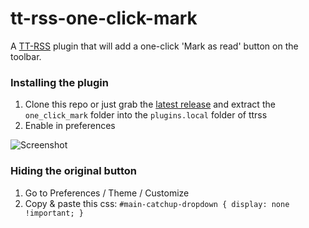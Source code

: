 # tt-rss-one-click-mark

A [TT-RSS](https://tt-rss.org/) plugin that will add a one-click 'Mark as read' button on the toolbar.

### Installing the plugin

1. Clone this repo or just grab the [latest release](https://github.com/nneul/tt-rss-one-click-mark/releases/latest) and extract the `one_click_mark` folder into the `plugins.local` folder of ttrss
2. Enable in preferences

![Screenshot](https://github.com/nneul/tt-rss-one-click-mark/raw/main/screenshots/one_click_mark.png)

### Hiding the original button

1. Go to Preferences / Theme / Customize
2. Copy & paste this css: `#main-catchup-dropdown { display: none !important; }`
